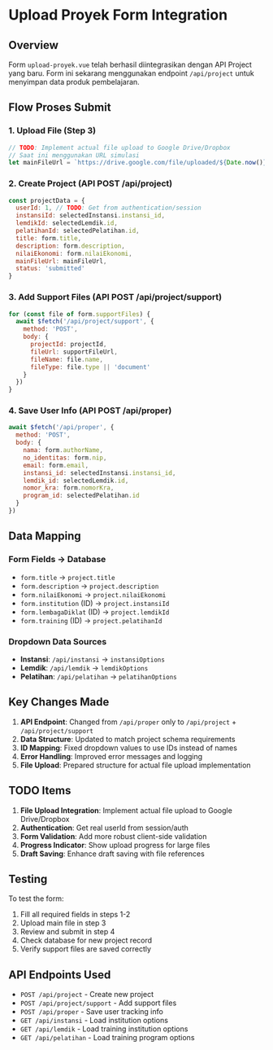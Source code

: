 # Upload Proyek Form Integration

## Overview
Form `upload-proyek.vue` telah berhasil diintegrasikan dengan API Project yang baru. Form ini sekarang menggunakan endpoint `/api/project` untuk menyimpan data produk pembelajaran.

## Flow Proses Submit

### 1. Upload File (Step 3)
```javascript
// TODO: Implement actual file upload to Google Drive/Dropbox
// Saat ini menggunakan URL simulasi
let mainFileUrl = `https://drive.google.com/file/uploaded/${Date.now()}`
```

### 2. Create Project (API POST /api/project)
```javascript
const projectData = {
  userId: 1, // TODO: Get from authentication/session
  instansiId: selectedInstansi.instansi_id,
  lemdikId: selectedLemdik.id,
  pelatihanId: selectedPelatihan.id,
  title: form.title,
  description: form.description,
  nilaiEkonomi: form.nilaiEkonomi,
  mainFileUrl: mainFileUrl,
  status: 'submitted'
}
```

### 3. Add Support Files (API POST /api/project/support)
```javascript
for (const file of form.supportFiles) {
  await $fetch('/api/project/support', {
    method: 'POST',
    body: {
      projectId: projectId,
      fileUrl: supportFileUrl,
      fileName: file.name,
      fileType: file.type || 'document'
    }
  })
}
```

### 4. Save User Info (API POST /api/proper)
```javascript
await $fetch('/api/proper', {
  method: 'POST',
  body: {
    nama: form.authorName,
    no_identitas: form.nip,
    email: form.email,
    instansi_id: selectedInstansi.instansi_id,
    lemdik_id: selectedLemdik.id,
    nomor_kra: form.nomorKra,
    program_id: selectedPelatihan.id
  }
})
```

## Data Mapping

### Form Fields → Database
- `form.title` → `project.title`
- `form.description` → `project.description`
- `form.nilaiEkonomi` → `project.nilaiEkonomi`
- `form.institution` (ID) → `project.instansiId`
- `form.lembagaDiklat` (ID) → `project.lemdikId`
- `form.training` (ID) → `project.pelatihanId`

### Dropdown Data Sources
- **Instansi**: `/api/instansi` → `instansiOptions`
- **Lemdik**: `/api/lemdik` → `lemdikOptions`
- **Pelatihan**: `/api/pelatihan` → `pelatihanOptions`

## Key Changes Made

1. **API Endpoint**: Changed from `/api/proper` only to `/api/project` + `/api/project/support`
2. **Data Structure**: Updated to match project schema requirements
3. **ID Mapping**: Fixed dropdown values to use IDs instead of names
4. **Error Handling**: Improved error messages and logging
5. **File Upload**: Prepared structure for actual file upload implementation

## TODO Items

1. **File Upload Integration**: Implement actual file upload to Google Drive/Dropbox
2. **Authentication**: Get real userId from session/auth
3. **Form Validation**: Add more robust client-side validation
4. **Progress Indicator**: Show upload progress for large files
5. **Draft Saving**: Enhance draft saving with file references

## Testing

To test the form:
1. Fill all required fields in steps 1-2
2. Upload main file in step 3
3. Review and submit in step 4
4. Check database for new project record
5. Verify support files are saved correctly

## API Endpoints Used

- `POST /api/project` - Create new project
- `POST /api/project/support` - Add support files
- `POST /api/proper` - Save user tracking info
- `GET /api/instansi` - Load institution options
- `GET /api/lemdik` - Load training institution options
- `GET /api/pelatihan` - Load training program options
